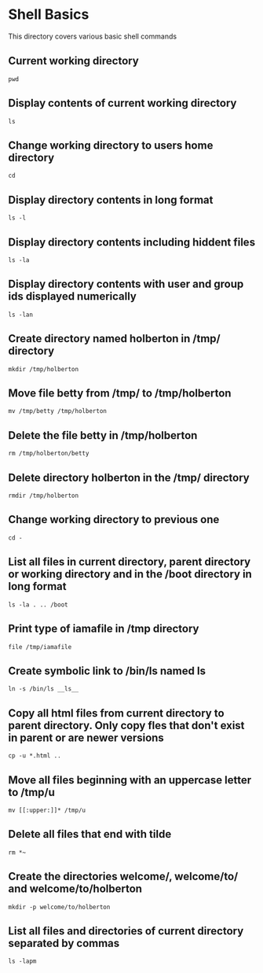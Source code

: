 # Shell Basics

This directory covers various basic shell commands

## Current working directory
```
pwd
```

## Display contents of current working directory
```
ls
```

## Change working directory to users home directory
```
cd
```

## Display directory contents in long format
```
ls -l
```

## Display directory contents including hiddent files
```
ls -la
```

## Display directory contents with user and group ids displayed numerically 
```
ls -lan
```

## Create directory named holberton in /tmp/ directory
```
mkdir /tmp/holberton
```

## Move file betty from /tmp/ to /tmp/holberton
```
mv /tmp/betty /tmp/holberton
```

## Delete the file betty in /tmp/holberton
```
rm /tmp/holberton/betty
```

## Delete directory holberton in the /tmp/ directory
```
rmdir /tmp/holberton
```

## Change working directory to previous one
```
cd -
```

## List all files in current directory, parent directory or working directory and in the /boot directory in long format
```
ls -la . .. /boot
```

## Print type of iamafile in /tmp directory
```
file /tmp/iamafile
```

## Create symbolic link to /bin/ls named __ls__
```
ln -s /bin/ls __ls__
```

## Copy all html files from current directory to parent directory. Only copy fles that don't exist in parent or are newer versions
```
cp -u *.html ..
```

## Move all files beginning with an uppercase letter to /tmp/u
```
mv [[:upper:]]* /tmp/u
```

## Delete all files that end with tilde
```
rm *~
```

## Create the directories welcome/, welcome/to/ and welcome/to/holberton
```
mkdir -p welcome/to/holberton
```

## List all files and directories of current directory separated by commas
```
ls -lapm
```


